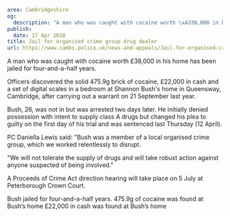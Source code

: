 ```yaml
area: Cambridgeshire
og:
  description: "A man who was caught with cocaine worth \xA338,000 in his home has been jailed for four-and-a-half years."
publish:
  date: 17 Apr 2018
title: Jail for organised crime group drug dealer
url: https://www.cambs.police.uk/news-and-appeals/Jail-for-organised-crime-group-drug-dealer-Bush
```

A man who was caught with cocaine worth £38,000 in his home has been jailed for four-and-a-half years.

Officers discovered the solid 475.9g brick of cocaine, £22,000 in cash and a set of digital scales in a bedroom at Shannon Bush's home in Queensway, Cambridge, after carrying out a warrant on 21 September last year.

Bush, 26, was not in but was arrested two days later. He initially denied possession with intent to supply class A drugs but changed his plea to guilty on the first day of his trial and was sentenced last Thursday (12 April).

PC Daniella Lewis said: "Bush was a member of a local organised crime group, which we worked relentlessly to disrupt.

"We will not tolerate the supply of drugs and will take robust action against anyone suspected of being involved."

A Proceeds of Crime Act direction hearing will take place on 5 July at Peterborough Crown Court.

Bush jailed for four-and-a-half years. 475.9g of cocaine was found at Bush’s home £22,000 in cash was found at Bush’s home
